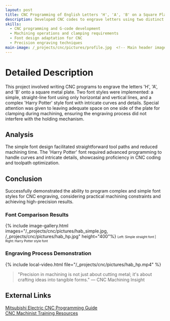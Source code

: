 ```yaml
---
layout: post
title: CNC Programming of English Letters 'H', 'A', 'B' on a Square Plate
description: Developed CNC codes to engrave letters using two distinct font styles while accommodating machining constraints like clamping space.
skills: 
  - CNC programming and G-code development
  - Machining operations and clamping requirements
  - Font design adaptation for CNC
  - Precision engraving techniques
main-image: /_projects/cnc/pictures/profile.jpg  <!-- Main header image path -->
---
```


# Detailed Description
This project involved writing CNC programs to engrave the letters 'H', 'A', and 'B' onto a square metal plate. Two font styles were implemented: a simple, straight-line font using only horizontal and vertical lines, and a complex 'Harry Potter' style font with intricate curves and details. Special attention was given to leaving adequate space on one side of the plate for clamping during machining, ensuring the engraving process did not interfere with the holding mechanism.

## Analysis
The simple font design facilitated straightforward tool paths and reduced machining time. The 'Harry Potter' font required advanced programming to handle curves and intricate details, showcasing proficiency in CNC coding and toolpath optimization.

## Conclusion
Successfully demonstrated the ability to program complex and simple font styles for CNC engraving, considering practical machining constraints and achieving high-precision results.

### Font Comparison Results
{% include image-gallery.html images="/_projects/cnc/pictures/hab_simple.jpg, /_projects/cnc/pictures/hab_hp.jpg" height="400"%}
<span style="font-size: 10px">Left: Simple straight font | Right: Harry Potter style font</span>  

### Engraving Process Demonstration
{% include local-video.html file="/_projects/cnc/pictures/hab_hp.mp4" %}

> "Precision in machining is not just about cutting metal; it's about crafting ideas into tangible forms."
> — CNC Machining Insight

## External Links
[Mitsubishi Electric CNC Programming Guide](https://www.mitsubishielectric.com/fa/service-support/global/e-learning/pdf/eng/7-CNC_Programming_For_MC_na_eng.pdf)  
[CNC Machinist Training Resources](https://cncmachinisttraining.com/2013/10/02/letter-codes-list-for-cnc-machine-programming/)
